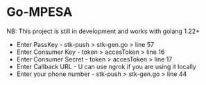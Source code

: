 # Go-MPESA

NB: This project is still in development and works with golang 1.22+

- Enter PassKey - stk-push > stk-gen.go > line 57
- Enter Consumer Key - token > accesToken > line 16
- Enter Consumer Secret - token > accesToken > line 17
- Enter Callback URL - U can use ngrok if you are using it locally
- Enter your phone number - stk-push > stk-gen.go > line 44
